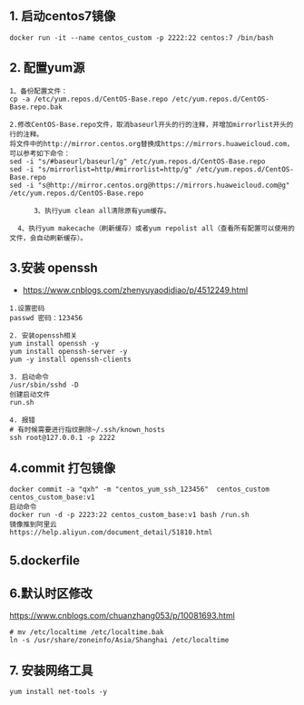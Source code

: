 ## 1. 启动centos7镜像

```
docker run -it --name centos_custom -p 2222:22 centos:7 /bin/bash
```

## 2. 配置yum源

```
1、备份配置文件：
cp -a /etc/yum.repos.d/CentOS-Base.repo /etc/yum.repos.d/CentOS-Base.repo.bak

2.修改CentOS-Base.repo文件，取消baseurl开头的行的注释，并增加mirrorlist开头的行的注释。
将文件中的http://mirror.centos.org替换成https://mirrors.huaweicloud.com，可以参考如下命令：
sed -i "s/#baseurl/baseurl/g" /etc/yum.repos.d/CentOS-Base.repo
sed -i "s/mirrorlist=http/#mirrorlist=http/g" /etc/yum.repos.d/CentOS-Base.repo
sed -i "s@http://mirror.centos.org@https://mirrors.huaweicloud.com@g" /etc/yum.repos.d/CentOS-Base.repo

      3、执行yum clean all清除原有yum缓存。

  4、执行yum makecache（刷新缓存）或者yum repolist all（查看所有配置可以使用的文件，会自动刷新缓存）。
```

## 3.安装 openssh
- https://www.cnblogs.com/zhenyuyaodidiao/p/4512249.html
```
1.设置密码
passwd 密码：123456

2. 安装openssh相关
yum install openssh -y
yum install openssh-server -y
yum -y install openssh-clients

3. 启动命令
/usr/sbin/sshd -D
创建启动文件 
run.sh

4. 报错
# 有时候需要进行指纹删除~/.ssh/known_hosts
ssh root@127.0.0.1 -p 2222

```
## 4.commit 打包镜像
```
docker commit -a "qxh" -m "centos_yum_ssh_123456"  centos_custom centos_custom_base:v1
启动命令
docker run -d -p 2223:22 centos_custom_base:v1 bash /run.sh
镜像推到阿里云
https://help.aliyun.com/document_detail/51810.html
```

## 5.dockerfile 

## 6.默认时区修改 
https://www.cnblogs.com/chuanzhang053/p/10081693.html
```
# mv /etc/localtime /etc/localtime.bak
ln -s /usr/share/zoneinfo/Asia/Shanghai /etc/localtime
```
## 7. 安装网络工具
```
yum install net-tools -y
```